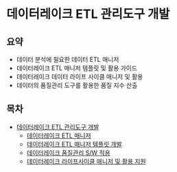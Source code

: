 # 데이터레이크 ETL 관리도구 개발

## 요약

* 데이터 분석에 필요한 데이터 ETL 매니저
* 데이터레이크 ETL 매니저 템플릿 및 활용 가이드
* 데이터레이크 데이터 라이프 사이클 매니저 및 활용
* 데이터의 품질관리 도구를 활용한 품질 지수 산출

## 목차
* [데이터레이크 ETL 관리도구 개발](#데이터레이크-ETL-관리도구-개발)
  * [데이터레이크 ETL 매니저](데이터레이크%20ETL%20매니저/README.md)
  * [데이터레이크 ETL 매니저 템플릿 개발](데이터레이크%20ETL%20매니저%20템플릿%20개발/README.md)
  * [데이터레이크 품질관리 S/W 적용](데이터레이크%20품질관리%20SW%20적용/README.md)
  * [데이터레이크 라이프사이클 매니저 및 활용 지원](데이터레이크%20라이프사이클%20매니저%20및%20활용%20지원/README.md)
